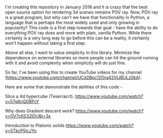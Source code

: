 I'm creating this repository in January 2018 and it is crazy that the best open source option for rendering 3d scenes remains POV ray.
Now, POV ray is a great program, but why can't we have that functionality in Python, a language that is perhaps the most widely used and only growing in popularity?
This code is a first step towards that goal - have the ability to do everything POV ray does and more with plain, vanilla Python.
While there certainly is a very long way to go before this can be a reality, it certainly won't happen without taking a first step.

Above all else, I want to value simplicity in this library. Minimize the dependence on external libraries so more people can hit the ground running with it and avoid complexity when simplicity will do just fine.


So far, I've been using this to create YouTube videos for my channel (https://www.youtube.com/channel/UCd2Boc12Ora42VIJBULz0kA).

Here are some that demonstrate the abilities of this code - 

Slice a 4d hypercube (Teserracrt).
https://www.youtube.com/watch?v=57g6nQGBFcY

Why does Gradient descent work?
https://www.youtube.com/watch?v=OV7c6S32IDU&t=3s

Introduction to Platonic solids
https://www.youtube.com/watch?v=STkcP5jcJYo


